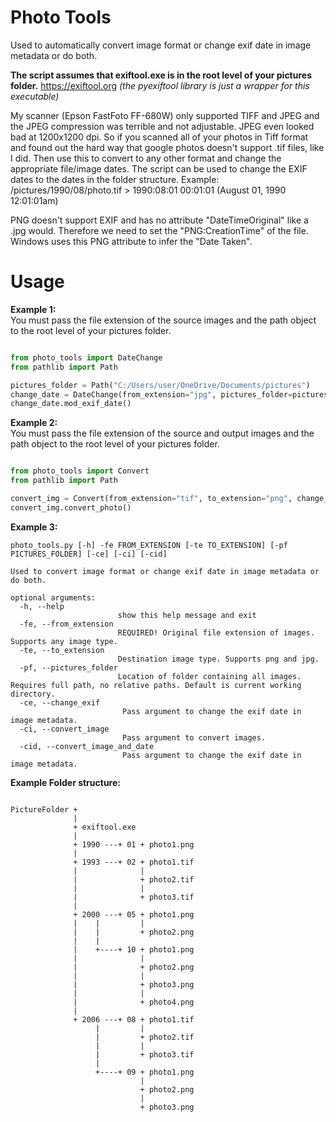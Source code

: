 # Photo Tools
Used to automatically convert image format or change exif date in image metadata or do both.  
  
**The script assumes that exiftool.exe is in the root level of your pictures folder.** https://exiftool.org *(the pyexiftool library is just a wrapper for this executable)*  

My scanner (Epson FastFoto FF-680W) only supported TIFF and JPEG and the JPEG compression was terrible and not adjustable. JPEG even looked bad at 1200x1200 dpi. So if you scanned all of your photos in Tiff format and found out the hard way that google photos doesn't support .tif files, like I did. Then use this to convert to any other format and change the appropriate file/image dates. The script can be used to change the EXIF dates to the dates in the folder structure. Example: /pictures/1990/08/photo.tif > 1990:08:01 00:01:01 (August 01, 1990 12:01:01am)  

PNG doesn't support EXIF and has no attribute "DateTimeOriginal" like a .jpg would. Therefore we need to set the "PNG:CreationTime" of the file. Windows uses this PNG attribute to infer the "Date Taken".    

# Usage

**Example 1:**  
You must pass the file extension of the source images and the path object to the root level of your pictures folder.  

```python

from photo_tools import DateChange
from pathlib import Path

pictures_folder = Path("C:/Users/user/OneDrive/Documents/pictures")
change_date = DateChange(from_extension="jpg", pictures_folder=pictures_folder)
change_date.mod_exif_date()

```

**Example 2:**  
You must pass the file extension of the source and output images and the path object to the root level of your pictures folder.  

```python

from photo_tools import Convert
from pathlib import Path

convert_img = Convert(from_extension="tif", to_extension="png", change_exif=True, pictures_folder=Path.cwd())
convert_img.convert_photo()

```

**Example 3:**
  
```
photo_tools.py [-h] -fe FROM_EXTENSION [-te TO_EXTENSION] [-pf PICTURES_FOLDER] [-ce] [-ci] [-cid]

Used to convert image format or change exif date in image metadata or do both.

optional arguments:
  -h, --help            
                        show this help message and exit
  -fe, --from_extension
                        REQUIRED! Original file extension of images. Supports any image type.
  -te, --to_extension
                        Destination image type. Supports png and jpg.
  -pf, --pictures_folder
                        Location of folder containing all images. Requires full path, no relative paths. Default is current working directory.
  -ce, --change_exif    
                         Pass argument to change the exif date in image metadata.
  -ci, --convert_image  
                         Pass argument to convert images.
  -cid, --convert_image_and_date
                         Pass argument to change the exif date in image metadata.
```  
  
**Example Folder structure:**  

```tree

PictureFolder +
              |
              + exiftool.exe
              |
              + 1990 ---+ 01 + photo1.png
              |
              + 1993 ---+ 02 + photo1.tif
              |              |
              |              + photo2.tif
              |              |
              |              + photo3.tif
              |
              + 2000 ---+ 05 + photo1.png
              |    |         | 
              |    |         + photo2.png
              |    |
              |    +----+ 10 + photo1.png
              |              |
              |              + photo2.png
              |              |
              |              + photo3.png
              |              |
              |              + photo4.png
              |
              + 2006 ---+ 08 + photo1.tif
                   |         | 
                   |         + photo2.tif
                   |         | 
                   |         + photo3.tif
                   |
                   +----+ 09 + photo1.png
                             | 
                             + photo2.png
                             | 
                             + photo3.png

```
